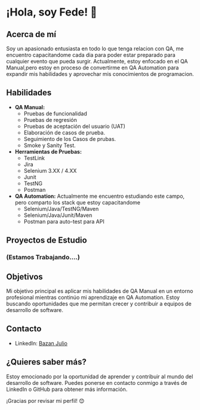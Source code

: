 # ¡Hola, soy Fede! 👋

## Acerca de mí

Soy un apasionado entusiasta en todo lo que tenga relacion con QA, me encuentro capacitandome cada dia para poder estar preparado para cualquier evento que pueda surgir.
Actualmente, estoy enfocado en el QA Manual,pero estoy en proceso de convertirme en QA Automation para expandir mis habilidades y aprovechar mis conocimientos de programacion.

## Habilidades

- **QA Manual:** 
  <ul>
    <li>
      Pruebas de funcionalidad
    </li>
    <li>
      Pruebas de regresión
    </li>
    <li>
      Pruebas de aceptación del usuario (UAT)
    </li>
    <li>
      Elaboración de casos de prueba.
    </li>
    <li>
      Seguimiento de los Casos de prubas.
    </li>
    <li>
      Smoke y Sanity Test.
    </li>
  </ul> 
- **Herramientas de Pruebas:**
  <ul>
      <li>
        TestLink
      </li>
      <li>
        Jira
      </li>
      <li>
        Selenium 3.XX / 4.XX
      </li>
      <li>
        Junit
      </li>
      <li>
        TestNG
      </li>
      <li>
        Postman 
      </li>
    </ul> 
- **QA Automation:** Actualmente me encuentro estudiando este campo, pero comparto los stack que estoy capacitandome
  <ul>
      <li>
        Selenium/Java/TestNG/Maven
      </li>
      <li>
        Selenium/Java/Junit/Maven
      </li>
      <li>
        Postman para auto-test para API
      </li>
  </ul> 

## Proyectos de Estudio

### (Estamos Trabajando....)

<!--Breve descripción del proyecto de estudio, tecnologías utilizadas y aprendizajes obtenidos.-->

## Objetivos

Mi objetivo principal es aplicar mis habilidades de QA Manual en un entorno profesional mientras continúo mi aprendizaje en QA Automation. Estoy buscando oportunidades que me permitan crecer y contribuir a equipos de desarrollo de software.

## Contacto

- LinkedIn: <a href="https://www.linkedin.com/in/julio-bazan-6ba406212/">Bazan Julio</a>

## ¿Quieres saber más?

Estoy emocionado por la oportunidad de aprender y contribuir al mundo del desarrollo de software. Puedes ponerse en contacto conmigo a través de LinkedIn o GitHub para obtener más información.

¡Gracias por revisar mi perfil! 😊

<!--
**FedeBazan/FedeBazan** is a ✨ _special_ ✨ repository because its `README.md` (this file) appears on your GitHub profile.

Here are some ideas to get you started:

- 🔭 I’m currently working on ...
- 🌱 I’m currently learning ...
- 👯 I’m looking to collaborate on ...
- 🤔 I’m looking for help with ...
- 💬 Ask me about ...
- 📫 How to reach me: ...
- 😄 Pronouns: ...
- ⚡ Fun fact: ...
-->
